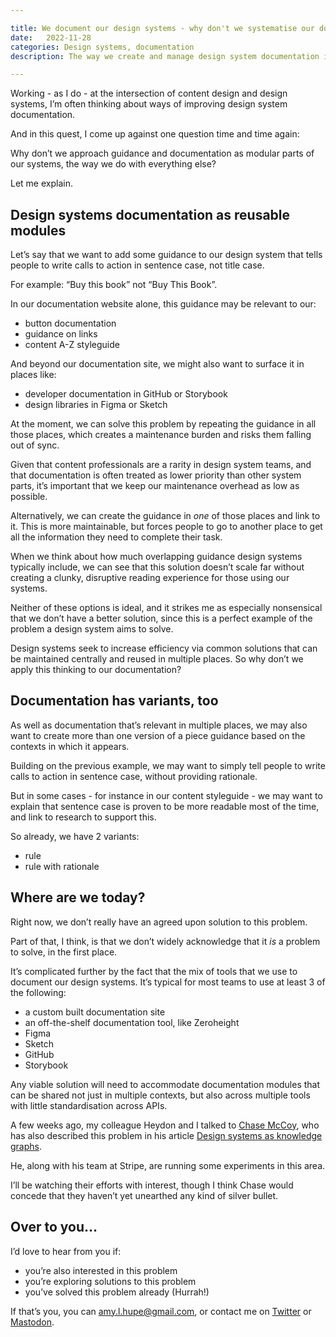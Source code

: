 ```yaml
---

title: We document our design systems - why don't we systematise our documentation?
date:   2022-11-28
categories: Design systems, documentation
description: The way we create and manage design system documentation is rife with inefficiency. Here's why I think it's time to try a new approach.

---
```


Working - as I do - at the intersection of content design and design systems, I’m often thinking about ways of improving design system documentation.

And in this quest, I come up against one question time and time again: 

Why don’t we approach guidance and documentation as modular parts of our systems, the way we do with everything else?

Let me explain.

## Design systems documentation as reusable modules

Let’s say that we want to add some guidance to our design system that tells people to write calls to action in sentence case, not title case.

For example: “Buy this book” not “Buy This Book”.

In our documentation website alone, this guidance may be relevant to our:

- button documentation
- guidance on links
- content A-Z styleguide

And beyond our documentation site, we might also want to surface it in places like:

- developer documentation in GitHub or Storybook
- design libraries in Figma or Sketch

At the moment, we can solve this problem by repeating the guidance in all those places, which creates a maintenance burden and risks them falling out of sync. 

Given that content professionals are a rarity in design system teams, and that documentation is often treated as lower priority than other system parts, it’s important that we keep our maintenance overhead as low as possible.

Alternatively, we can create the guidance in _one_ of those places and link to it. This is more maintainable, but forces people to go to another place to get all the information they need to complete their task. 

When we think about how much overlapping guidance design systems typically include, we can see that this solution doesn’t scale far without creating a clunky, disruptive reading experience for those using our systems.

Neither of these options is ideal, and it strikes me as especially nonsensical that we don’t have a better solution, since this is a perfect example of the problem a design system aims to solve.

Design systems seek to increase efficiency via common solutions that can be maintained centrally and reused in multiple places. So why don’t we apply this thinking to our documentation?

## Documentation has variants, too

As well as documentation that’s relevant in multiple places, we may also want to create more than one version of a piece guidance based on the contexts in which it appears.

Building on the previous example, we may want to simply tell people to write calls to action in sentence case, without providing rationale.

But in some cases - for instance in our content styleguide - we may want to explain that sentence case is proven to be more readable most of the time, and link to research to support this.

So already, we have 2 variants:

- rule
- rule with rationale

## Where are we today?

Right now, we don’t really have an agreed upon solution to this problem.

Part of that, I think, is that we don’t widely acknowledge that it _is_ a problem to solve, in the first place.

It’s complicated further by the fact that the mix of tools that we use to document our design systems. It’s typical for most teams to use at least 3 of the following:

- a custom built documentation site
- an off-the-shelf documentation tool, like Zeroheight
- Figma
- Sketch
- GitHub
- Storybook

Any viable solution will need to accommodate documentation modules that can be shared not just in multiple contexts, but also across multiple tools with little standardisation across APIs.

A few weeks ago, my colleague Heydon and I talked to [Chase McCoy](https://chasem.co/), who has also described this problem in his article [Design systems as knowledge graphs](https://chasem.co/2021/08/systems-as-knowledge-graphs).

He, along with his team at Stripe, are running some experiments in this area.

I’ll be watching their efforts with interest, though I think Chase would concede that they haven’t yet unearthed any kind of silver bullet.

## Over to you… 

I’d love to hear from you if:
- you’re also interested in this problem
- you’re exploring solutions to this problem
- you’ve solved this problem already (Hurrah!)

If that’s you, you can amy.l.hupe@gmail.com, or contact me on [Twitter](twitter.com/amy_hupe) or [Mastodon](https://social.design.systems/@Amy_Hupe).


